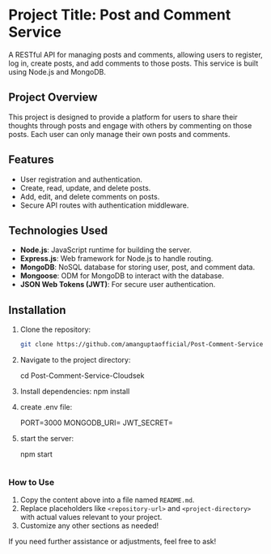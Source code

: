 # Project Title: Post and Comment Service

A RESTful API for managing posts and comments, allowing users to register, log in, create posts, and add comments to those posts. This service is built using Node.js and MongoDB.

## Project Overview

This project is designed to provide a platform for users to share their thoughts through posts and engage with others by commenting on those posts. Each user can only manage their own posts and comments.

## Features

- User registration and authentication.
- Create, read, update, and delete posts.
- Add, edit, and delete comments on posts.
- Secure API routes with authentication middleware.

## Technologies Used

- **Node.js**: JavaScript runtime for building the server.
- **Express.js**: Web framework for Node.js to handle routing.
- **MongoDB**: NoSQL database for storing user, post, and comment data.
- **Mongoose**: ODM for MongoDB to interact with the database.
- **JSON Web Tokens (JWT)**: For secure user authentication.

## Installation

1. Clone the repository:

   ```bash
   git clone https://github.com/amanguptaofficial/Post-Comment-Service-Cloudsek.git

   ```

2. Navigate to the project directory:

   cd Post-Comment-Service-Cloudsek

3. Install dependencies:
   npm install

4. create .env file:

   PORT=3000
   MONGODB_URI=<your-mongodb-uri>
   JWT_SECRET=<your-jwt-secret>

5. start the server:

   npm start

   ```

   ```

### How to Use

1. Copy the content above into a file named `README.md`.
2. Replace placeholders like `<repository-url>` and `<project-directory>` with actual values relevant to your project.
3. Customize any other sections as needed!

If you need further assistance or adjustments, feel free to ask!
